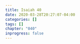 ```yaml
---
title: Isaiah 40
date: 2020-03-28T20:27:07-04:00
categories: []
tags: []
chapter: "040"
inprogress: false
---
```


